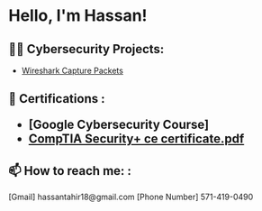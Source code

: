 <h1> Hello, I'm Hassan! 

<h2>👨‍💻 Cybersecurity Projects:</h2>

- [Wireshark Capture Packets](https://github.com/hass09an/CapturePacketLab.git)
 
 
<h2> 🔭 Certifications :</h2?>

- [Google Cybersecurity Course]
- [CompTIA Security+ ce certificate.pdf](https://github.com/user-attachments/files/18355762/CompTIA.Security%2B.ce.certificate.pdf)

<h2> 📫 How to reach me:  :</h2>
[Gmail]
hassantahir18@gmail.com
[Phone Number]
571-419-0490


<!--
**joshmadakor1/joshmadakor1** is a ✨ _special_ ✨ repository because its `README.md` (this file) appears on your GitHub profile.

Here are some ideas to get you started:

- 🔭 I’m currently working on ...
- 🌱 I’m currently learning ...
- 👯 I’m looking to collaborate on ...
- 🤔 I’m looking for help with ...
- 💬 Ask me about ...
- 📫 How to reach me: ...
- 😄 Pronouns: ...
- ⚡ Fun fact: ...
-->
